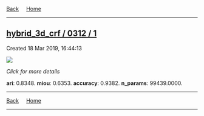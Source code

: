 
[Back](..)&nbsp;&nbsp;&nbsp;&nbsp;&nbsp;[Home](https://leapmanlab.github.io/snapshots)

---

<div class="summary"><a href="1"><h2>hybrid_3d_crf / 0312 / 1</h2></a><p>Created 18 Mar 2019, 16:44:13
</p><a href="1"><img src="1/media/summary.png" align="center"></a><p>
<i>Click for more details</i>
</p></div>

**ari**: 0.8348. **miou**: 0.6353. **accuracy**: 0.9382. **n_params**: 99439.0000. 

---

[Back](..)&nbsp;&nbsp;&nbsp;&nbsp;&nbsp;[Home](https://leapmanlab.github.io/snapshots)

---